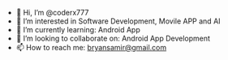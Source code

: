 - 👋 Hi, I’m @coderx777
- 👀 I’m interested in Software Development, Movile APP and AI
- 🌱 I’m currently learning: Android App
- 💞️ I’m looking to collaborate on: Android App Development
- 📫 How to reach me: bryansamir@gmail.com

<!---
coderx777/coderx777 is a ✨ special ✨ repository because its `README.md` (this file) appears on your GitHub profile.
You can click the Preview link to take a look at your changes.
--->
